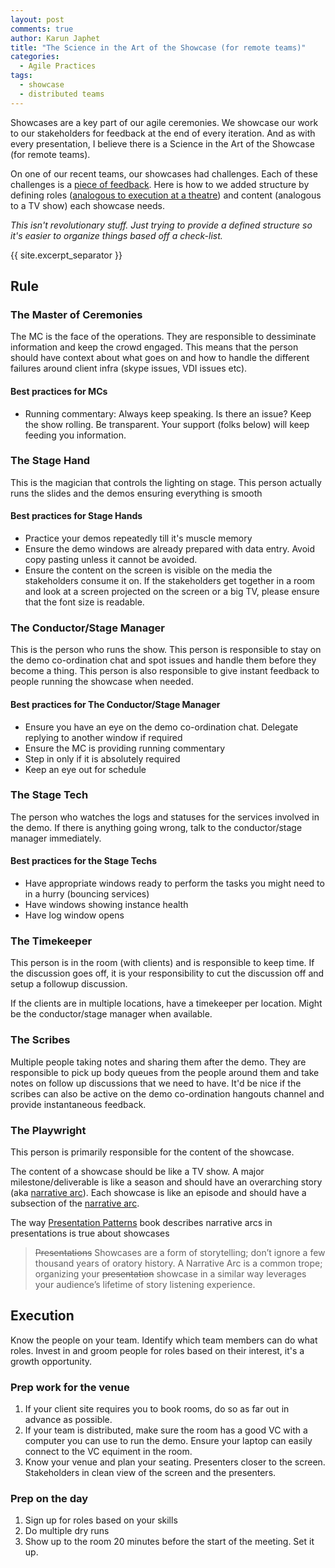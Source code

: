 ```yaml
---
layout: post
comments: true
author: Karun Japhet
title: "The Science in the Art of the Showcase (for remote teams)"
categories:
  - Agile Practices
tags:
  - showcase
  - distributed teams
---
```


Showcases are a key part of our agile ceremonies. We showcase our work to our stakeholders for feedback at the end of every iteration. And as with every presentation, I believe there is a Science in the Art of the Showcase (for remote teams).

On one of our recent teams, our showcases had challenges. Each of these challenges is a [piece of feedback](http://www.extremeprogramming.org/values.html). Here is how to we added structure by defining roles ([analogous to execution at a theatre](https://en.wikipedia.org/wiki/List_of_theatre_personnel)) and content (analogous to a TV show) each showcase needs.

_This isn't revolutionary stuff. Just trying to provide a defined structure so it's easier to organize things based off a check-list._

{{ site.excerpt_separator }}

## Rule

### The Master of Ceremonies

The MC is the face of the operations. They are responsible to dessiminate information and keep the crowd engaged. This means that the person should have context about what goes on and how to handle the different failures around client infra (skype issues, VDI issues etc).

#### Best practices for MCs

* Running commentary: Always keep speaking. Is there an issue? Keep the show rolling. Be transparent. Your support (folks below) will keep feeding you information.

### The Stage Hand

This is the magician that controls the lighting on stage. This person actually runs the slides and the demos ensuring everything is smooth

#### Best practices for Stage Hands

* Practice your demos repeatedly till it's muscle memory
* Ensure the demo windows are already prepared with data entry. Avoid copy pasting unless it cannot be avoided.
* Ensure the content on the screen is visible on the media the stakeholders consume it on. If the stakeholders get together in a room and look at a screen projected on the screen or a big TV, please ensure that the font size is readable.

### The Conductor/Stage Manager

This is the person who runs the show. This person is responsible to stay on the demo co-ordination chat and spot issues and handle them before they become a thing. This person is also responsible to give instant feedback to people running the showcase when needed.

#### Best practices for The Conductor/Stage Manager

* Ensure you have an eye on the demo co-ordination chat. Delegate replying to another window if required
* Ensure the MC is providing running commentary
* Step in only if it is absolutely required
* Keep an eye out for schedule

### The Stage Tech

The person who watches the logs and statuses for the services involved in the demo. If there is anything going wrong, talk to the conductor/stage manager immediately.

#### Best practices for the Stage Techs

* Have appropriate windows ready to perform the tasks you might need to in a hurry (bouncing services)
* Have windows showing instance health
* Have log window opens

### The Timekeeper

This person is in the room (with clients) and is responsible to keep time. If the discussion goes off, it is your responsibility to cut the discussion off and setup a followup discussion.

If the clients are in multiple locations, have a timekeeper per location. Might be the conductor/stage manager when available.

### The Scribes

Multiple people taking notes and sharing them after the demo. They are responsible to pick up body queues from the people around them and take notes on follow up discussions that we need to have.
It'd be nice if the scribes can also be active on the demo co-ordination hangouts channel and provide instantaneous feedback.

### The Playwright

This person is primarily responsible for the content of the showcase.

The content of a showcase should be like a TV show. A major milestone/deliverable is like a season and should have an overarching story (aka [narrative arc](https://en.wikipedia.org/wiki/Story_arc)). Each showcase is like an episode and should have a subsection of the [narrative arc](https://en.wikipedia.org/wiki/Story_arc).

The way [Presentation Patterns](https://presentationpatterns.com/glossary/#narrativearc) book describes narrative arcs in presentations is true about showcases

> ~~Presentations~~ Showcases are a form of storytelling; don’t ignore a few thousand years of oratory history. A Narrative Arc is a common trope; organizing your ~~presentation~~ showcase in a similar way leverages your audience’s lifetime of story listening experience.

## Execution

Know the people on your team. Identify which team members can do what roles. Invest in and groom people for roles based on their interest, it's a growth opportunity.

### Prep work for the venue

1. If your client site requires you to book rooms, do so as far out in advance as possible.
1. If your team is distributed, make sure the room has a good VC with a computer you can use to run the demo. Ensure your laptop can easily connect to the VC equiment in the room.
1. Know your venue and plan your seating. Presenters closer to the screen. Stakeholders in clean view of the screen and the presenters.

### Prep on the day

1. Sign up for roles based on your skills
1. Do multiple dry runs
1. Show up to the room 20 minutes before the start of the meeting. Set it up.